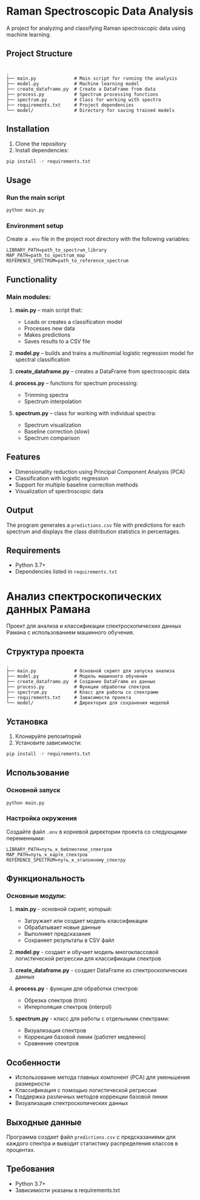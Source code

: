 
# Raman Spectroscopic Data Analysis

A project for analyzing and classifying Raman spectroscopic data using machine learning.

## Project Structure

```

.
├── main.py              # Main script for running the analysis
├── model.py             # Machine learning model
├── create_dataframe.py  # Create a DataFrame from data
├── process.py           # Spectrum processing functions
├── spectrum.py          # Class for working with spectra
├── requirements.txt     # Project dependencies
└── model/               # Directory for saving trained models

````

## Installation

1. Clone the repository  
2. Install dependencies:
```bash
pip install -r requirements.txt
````

## Usage

### Run the main script

```bash
python main.py
```

### Environment setup

Create a `.env` file in the project root directory with the following variables:

```
LIBRARY_PATH=path_to_spectrum_library
MAP_PATH=path_to_spectrum_map
REFERENCE_SPECTRUM=path_to_reference_spectrum
```

## Functionality

### Main modules:

1. **main.py** – main script that:

   * Loads or creates a classification model
   * Processes new data
   * Makes predictions
   * Saves results to a CSV file

2. **model.py** – builds and trains a multinomial logistic regression model for spectral classification

3. **create\_dataframe.py** – creates a DataFrame from spectroscopic data

4. **process.py** – functions for spectrum processing:

   * Trimming spectra
   * Spectrum interpolation

5. **spectrum.py** – class for working with individual spectra:

   * Spectrum visualization
   * Baseline correction (slow)
   * Spectrum comparison

## Features

* Dimensionality reduction using Principal Component Analysis (PCA)
* Classification with logistic regression
* Support for multiple baseline correction methods
* Visualization of spectroscopic data

## Output

The program generates a `predictions.csv` file with predictions for each spectrum and displays the class distribution statistics in percentages.

## Requirements

* Python 3.7+
* Dependencies listed in `requirements.txt`








# Анализ спектроскопических данных Рамана

Проект для анализа и классификации спектроскопических данных Рамана с использованием машинного обучения.

## Структура проекта

```
.
├── main.py              # Основной скрипт для запуска анализа
├── model.py             # Модель машинного обучения
├── create_dataframe.py  # Создание DataFrame из данных
├── process.py           # Функции обработки спектров
├── spectrum.py          # Класс для работы со спектрами
├── requirements.txt     # Зависимости проекта
└── model/               # Директория для сохранения моделей
```

## Установка

1. Клонируйте репозиторий
2. Установите зависимости:
```bash
pip install -r requirements.txt
```

## Использование

### Основной запуск
```bash
python main.py
```

### Настройка окружения
Создайте файл `.env` в корневой директории проекта со следующими переменными:
```
LIBRARY_PATH=путь_к_библиотеке_спектров
MAP_PATH=путь_к_карте_спектров
REFERENCE_SPECTRUM=путь_к_эталонному_спектру
```

## Функциональность

### Основные модули:

1. **main.py** - основной скрипт, который:
   - Загружает или создает модель классификации
   - Обрабатывает новые данные
   - Выполняет предсказания
   - Сохраняет результаты в CSV файл

2. **model.py** - создает и обучает модель многоклассовой логистической регрессии для классификации спектров

3. **create_dataframe.py** - создает DataFrame из спектроскопических данных

4. **process.py** - функции для обработки спектров:
   - Обрезка спектров (trim)
   - Интерполяция спектров (interpol)

5. **spectrum.py** - класс для работы с отдельными спектрами:
   - Визуализация спектров
   - Коррекция базовой линии (работет медленно)
   - Сравнение спектров

## Особенности

- Использование метода главных компонент (PCA) для уменьшения размерности
- Классификация с помощью логистической регрессии
- Поддержка различных методов коррекции базовой линии
- Визуализация спектроскопических данных

## Выходные данные

Программа создает файл `predictions.csv` с предсказаниями для каждого спектра и выводит статистику распределения классов в процентах.

## Требования

- Python 3.7+
- Зависимости указаны в requirements.txt
```
